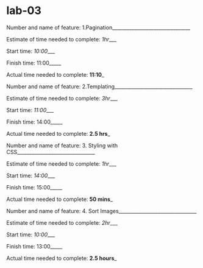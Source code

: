 # lab-03

Number and name of feature: 1.Pagination________________________________

Estimate of time needed to complete: _1hr____

Start time: _10:00____

Finish time: 11:00_____

Actual time needed to complete: __11:10___


Number and name of feature: 2.Templating________________________________

Estimate of time needed to complete: _3hr____

Start time: _11:00____

Finish time: 14:00_____

Actual time needed to complete: __2.5 hrs___

Number and name of feature: 3. Styling with CSS________________________________

Estimate of time needed to complete: _1hr____

Start time: _14:00____

Finish time: 15:00_____

Actual time needed to complete: __50 mins___

Number and name of feature: 4. Sort Images________________________________

Estimate of time needed to complete: _2hr____

Start time: _10:00____

Finish time: 13:00_____

Actual time needed to complete: __2.5 hours___